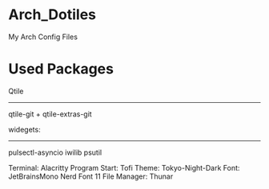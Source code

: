 # Arch_Dotiles
My Arch Config Files


# Used Packages

Qtile
____
qtile-git + qtile-extras-git

widegets:
- - -
pulsectl-asyncio
iwilib
psutil


Terminal: Alacritty
Program Start: Tofi
Theme: Tokyo-Night-Dark
Font: JetBrainsMono Nerd Font 11
File Manager: Thunar

